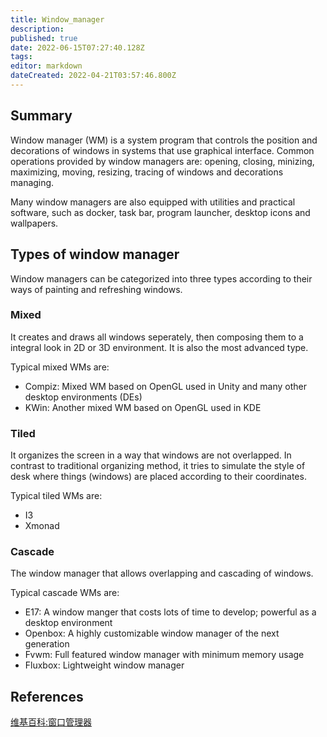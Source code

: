```yaml
---
title: Window_manager
description: 
published: true
date: 2022-06-15T07:27:40.128Z
tags: 
editor: markdown
dateCreated: 2022-04-21T03:57:46.800Z
---
```


## Summary

Window manager (WM) is a system program that controls the position and decorations of windows in systems that use graphical interface. Common operations provided by window managers are: opening, closing, minizing, maximizing, moving, resizing, tracing of windows and decorations managing.

Many window managers are also equipped with utilities and practical software, such as docker, task bar, program launcher, desktop icons and wallpapers.

## Types of window manager

Window managers can be categorized into three types according to their ways of painting and refreshing windows.

### Mixed

It creates and draws all windows seperately, then composing them to a integral look in 2D or 3D environment. It is also the most advanced type.

Typical mixed WMs are:

- Compiz: Mixed WM based on OpenGL used in Unity and many other desktop environments (DEs)
- KWin: Another mixed WM based on OpenGL used in KDE

### Tiled

It organizes the screen in a way that windows are not overlapped. In contrast to traditional organizing method, it tries to simulate the style of desk where things (windows) are placed according to their coordinates.

Typical tiled WMs are:

- I3
- Xmonad

### Cascade

The window manager that allows overlapping and cascading of windows.

Typical cascade WMs are:

- E17: A window manger that costs lots of time to develop; powerful as a desktop environment
- Openbox: A highly customizable window manager of the next generation
- Fvwm: Full featured window manager with minimum memory usage
- Fluxbox: Lightweight window manager

## References

[维基百科:窗口管理器](http://zh.wikipedia.org/wiki/%E7%AA%97%E5%8F%A3%E7%AE%A1%E7%90%86%E5%99%A8)
